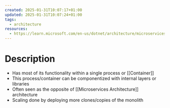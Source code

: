 ```yaml
---
created: 2025-01-31T10:07:17+01:00
updated: 2025-01-31T10:07:24+01:00
tags:
  - architecture
resources:
  - https://learn.microsoft.com/en-us/dotnet/architecture/microservices/architect-microservice-container-applications/containerize-monolithic-applications
---
```

# Description
- Has most of its functionality within a single process or [[Container]]
- This process/container can be componentized with internal layers or libraries
- Often seen as the opposite of [[Microservices Architecture]] architecture
- Scaling done by deploying more clones/copies of the monolith